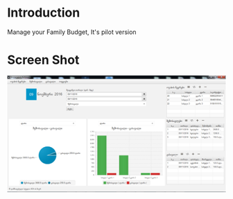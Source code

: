 # Introduction
Manage your Family Budget, It's pilot version

# Screen Shot
![alt tag](https://raw.githubusercontent.com/Studio404-OpenSources/Family-Budget-Manager/master/src/image/screen.jpg)